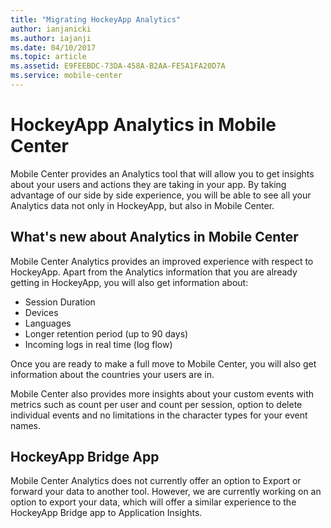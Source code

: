 ```yaml
---
title: "Migrating HockeyApp Analytics"
author: ianjanicki
ms.author: iajanji
ms.date: 04/10/2017
ms.topic: article
ms.assetid: E9FEEBDC-73DA-458A-B2AA-FE5A1FA20D7A
ms.service: mobile-center
---
```


# HockeyApp Analytics in Mobile Center
  
Mobile Center provides an Analytics tool that will allow you to get insights about your users and actions they are taking in your app. By taking advantage of our side by side experience, you will be able to see all your Analytics data not only in HockeyApp, but also in Mobile Center.
  
## What's new about Analytics in Mobile Center
  
Mobile Center Analytics provides an improved experience with respect to HockeyApp. Apart from the Analytics information that you are already getting in HockeyApp, you will also get information about:
- Session Duration
- Devices
- Languages
- Longer retention period (up to 90 days)
- Incoming logs in real time (log flow)

Once you are ready to make a full move to Mobile Center, you will also get information about the countries your users are in.

Mobile Center also provides more insights about your custom events with metrics such as count per user and count per session, option to delete individual events and no limitations in the character types for your event names.

## HockeyApp Bridge App

Mobile Center Analytics does not currently offer an option to Export or forward your data to another tool. However, we are currently working on an option to export your data, which will offer a similar experience to the HockeyApp Bridge app to Application Insights.
